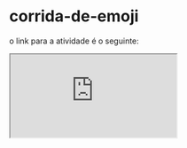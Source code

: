 # corrida-de-emoji
o link para a atividade é o seguinte:
<iframe src="https://editor.p5js.org/00001141638125sp/full/XRsVzR_wT"></iframe>
